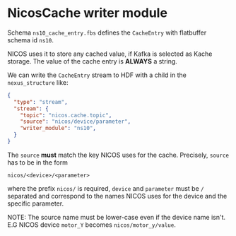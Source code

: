 # NicosCache writer module

Schema `ns10_cache_entry.fbs` defines the `CacheEntry` with flatbuffer
schema id `ns10`.

NICOS uses it to store any cached value, if Kafka is selected as Kache storage.
The value of the cache entry is **ALWAYS** a string.

We can write the `CacheEntry` stream to HDF with a child in the
`nexus_structure` like:

```json
{
  "type": "stream",
  "stream": {
    "topic": "nicos.cache.topic",
    "source": "nicos/device/parameter",
    "writer_module": "ns10",
  }
}
```

The `source` **must** match the key NICOS uses for the cache. Precisely, `source`
has to be in the form

```
nicos/<device>/<parameter>
```

where the prefix `nicos/` is required, `device` and `parameter` must be `/`
separated and correspond to the names NICOS uses for the device and the specific
parameter.

NOTE: The source name must be lower-case even if the device name isn't. 
E.G NICOS device `motor_Y` becomes `nicos/motor_y/value`.